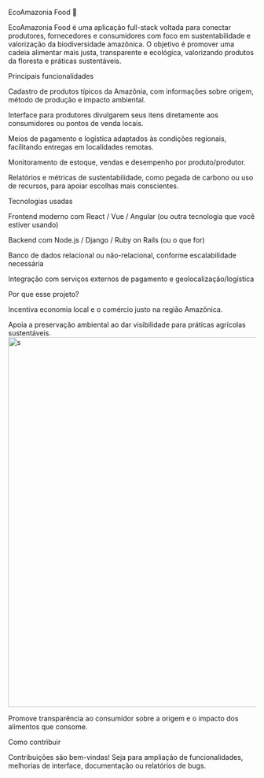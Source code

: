 EcoAmazonia Food 🌿

EcoAmazonia Food é uma aplicação full-stack voltada para conectar produtores, fornecedores e consumidores com foco em sustentabilidade e valorização da biodiversidade amazônica. O objetivo é promover uma cadeia alimentar mais justa, transparente e ecológica, valorizando produtos da floresta e práticas sustentáveis.

Principais funcionalidades

Cadastro de produtos típicos da Amazônia, com informações sobre origem, método de produção e impacto ambiental.

Interface para produtores divulgarem seus itens diretamente aos consumidores ou pontos de venda locais.

Meios de pagamento e logística adaptados às condições regionais, facilitando entregas em localidades remotas.

Monitoramento de estoque, vendas e desempenho por produto/produtor.

Relatórios e métricas de sustentabilidade, como pegada de carbono ou uso de recursos, para apoiar escolhas mais conscientes.

Tecnologias usadas

Frontend moderno com React / Vue / Angular (ou outra tecnologia que você estiver usando)

Backend com Node.js / Django / Ruby on Rails (ou o que for)

Banco de dados relacional ou não-relacional, conforme escalabilidade necessária

Integração com serviços externos de pagamento e geolocalização/logística

Por que esse projeto?

Incentiva economia local e o comércio justo na região Amazônica.

Apoia a preservação ambiental ao dar visibilidade para práticas agrícolas sustentáveis.
<img width="1910" height="752" alt="s" src="https://github.com/user-attachments/assets/42a55773-2695-43fe-bab3-144a41e22987" />




Promove transparência ao consumidor sobre a origem e o impacto dos alimentos que consome.

Como contribuir

Contribuições são bem-vindas! Seja para ampliação de funcionalidades, melhorias de interface, documentação ou relatórios de bugs.
